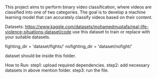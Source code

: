 This project aims to perform binary video classification, where videos are classified into one of two categories. The goal is to develop a machine learning model that can accurately classify videos based on their content.

Datasets: https://www.kaggle.com/datasets/mohamedmustafa/real-life-violence-situations-dataset/code
use this dataset to train or replace with your suitable datasets.

fighting_dir = 'dataset/fights/'
nofighting_dir = 'dataset/nofight/'

dataset should be inside this folder.

How to Run:
step1: upload required dependencies.
step2: add necessary datasets in above mention folder.
step3: run the file.
